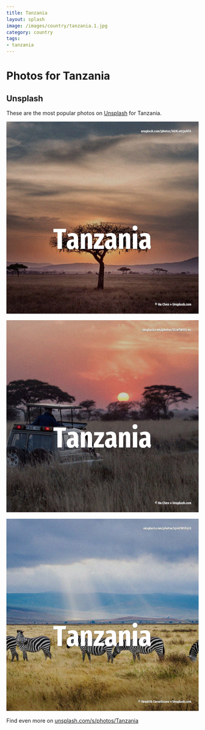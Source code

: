```yaml
---
title: Tanzania
layout: splash
image: /images/country/tanzania.1.jpg
category: country
tags:
- tanzania
---
```

# Photos for Tanzania

## Unsplash

These are the most popular photos on [Unsplash](https://unsplash.com) for Tanzania.

![Tanzania](/images/country/tanzania.1.jpg)

![Tanzania](/images/country/tanzania.2.jpg)

![Tanzania](/images/country/tanzania.3.jpg)

Find even more on [unsplash.com/s/photos/Tanzania](https://unsplash.com/s/photos/Tanzania)